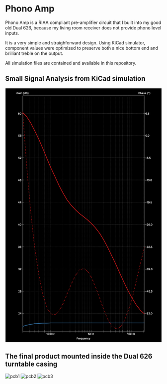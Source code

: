 # Phono Amp

Phono Amp is a RIAA compliant pre-amplifier circuit that I built into my good old Dual 626, because my living room receiver does not provide phono level inputs.

It is a very simple and straighforward design. Using KiCad simulator, component values were optimized to preserve both a nice bottom end and brilliant treble on the output.

All simulation files are contained and available in this repository.

## Small Signal Analysis from KiCad simulation
![kicad_simulation](img/SSA_2024-06-26.png)

## The final product mounted inside the Dual 626 turntable casing
![pcb1](img/IMG_8116.JPG)
![pcb2](img/IMG_8118.JPG)
![pcb3](img/IMG_8120.JPG)
